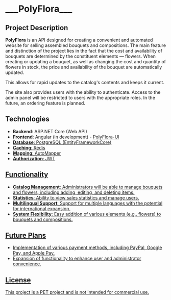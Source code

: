 <h1>___PolyFlora___</h1>

<h2>Project Description</h2>
<p><strong>PolyFlora</strong> is an API designed for creating a convenient and automated website for selling assembled bouquets and compositions. The main feature and distinction of the project lies in the fact that the cost and availability of bouquets are determined by the constituent elements — flowers. When creating or updating a bouquet, as well as changing the cost and quantity of flowers in stock, the price and availability of the bouquet are automatically updated.</p>
<p>This allows for rapid updates to the catalog's contents and keeps it current.</p>
<p>The site also provides users with the ability to authenticate. Access to the admin panel will be restricted to users with the appropriate roles. In the future, an ordering feature is planned.</p>

<h2>Technologies</h2>
<ul>
  <li><strong>Backend</strong>: ASP.NET Core (Web API)</li>
  <li><strong>Frontend</strong>: Angular (in development) - <a href="https://github.com/AndrewNemnojko/PolyFlora-UI">PolyFlora-UI</li>
  <li><strong>Database</strong>: PostgreSQL (EntityFrameworkCore)</li>
  <li><strong>Caching</strong>: Redis</li>
  <li><strong>Mapping</strong>: AutoMapper</li>
  <li><strong>Authorization</strong>: JWT</li>
</ul>

<h2>Functionality</h2>
<ul>
  <li><strong>Catalog Management</strong>: Administrators will be able to manage bouquets and flowers, including adding, editing, and deleting items.</li>
  <li><strong>Statistics</strong>: Ability to view sales statistics and manage users.</li>
  <li><strong>Multilingual Support</strong>: Support for multiple languages with the potential for international expansion.</li>
  <li><strong>System Flexibility</strong>: Easy addition of various elements (e.g., flowers) to bouquets and compositions.</li>
</ul>

<h2>Future Plans</h2>
  <ul>
    <li>Implementation of various payment methods, including PayPal, Google Pay, and Apple Pay.</li>
    <li>Expansion of functionality to enhance user and administrator convenience.</li>
  </ul>

  <h2>License</h2>
  <p>This project is a PET project and is not intended for commercial use.</p>
